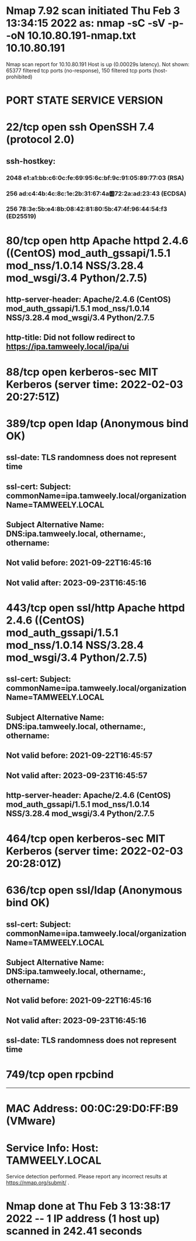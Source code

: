 # Nmap 7.92 scan initiated Thu Feb  3 13:34:15 2022 as: nmap -sC -sV -p- -oN 10.10.80.191-nmap.txt 10.10.80.191

Nmap scan report for 10.10.80.191
Host is up (0.00029s latency).
Not shown: 65377 filtered tcp ports (no-response), 150 filtered tcp ports (host-prohibited)

# PORT    STATE SERVICE      VERSION
# 22/tcp  open  ssh          OpenSSH 7.4 (protocol 2.0)
## ssh-hostkey: 
### 2048 e1:a1:bb:c6:0c:fe:69:95:6c:bf:9c:91:05:89:77:03 (RSA)
### 256 ad:c4:4b:4c:8c:1e:2b:31:67:4a:ab:72:2a:ad:23:43 (ECDSA)
### 256 78:3e:5b:e4:8b:08:42:81:80:5b:47:4f:96:44:54:f3 (ED25519)

# 80/tcp  open  http         Apache httpd 2.4.6 ((CentOS) mod_auth_gssapi/1.5.1 mod_nss/1.0.14 NSS/3.28.4 mod_wsgi/3.4 Python/2.7.5)
## http-server-header: Apache/2.4.6 (CentOS) mod_auth_gssapi/1.5.1 mod_nss/1.0.14 NSS/3.28.4 mod_wsgi/3.4 Python/2.7.5
## http-title: Did not follow redirect to https://ipa.tamweely.local/ipa/ui

# 88/tcp  open  kerberos-sec MIT Kerberos (server time: 2022-02-03 20:27:51Z)

# 389/tcp open  ldap         (Anonymous bind OK)
## ssl-date: TLS randomness does not represent time
## ssl-cert: Subject: commonName=ipa.tamweely.local/organizationName=TAMWEELY.LOCAL
## Subject Alternative Name: DNS:ipa.tamweely.local, othername:<unsupported>, othername:<unsupported>
## Not valid before: 2021-09-22T16:45:16
## Not valid after:  2023-09-23T16:45:16

# 443/tcp open  ssl/http     Apache httpd 2.4.6 ((CentOS) mod_auth_gssapi/1.5.1 mod_nss/1.0.14 NSS/3.28.4 mod_wsgi/3.4 Python/2.7.5)
## ssl-cert: Subject: commonName=ipa.tamweely.local/organizationName=TAMWEELY.LOCAL
## Subject Alternative Name: DNS:ipa.tamweely.local, othername:<unsupported>, othername:<unsupported>
## Not valid before: 2021-09-22T16:45:57
## Not valid after:  2023-09-23T16:45:57
## http-server-header: Apache/2.4.6 (CentOS) mod_auth_gssapi/1.5.1 mod_nss/1.0.14 NSS/3.28.4 mod_wsgi/3.4 Python/2.7.5

# 464/tcp open  kerberos-sec MIT Kerberos (server time: 2022-02-03 20:28:01Z)

# 636/tcp open  ssl/ldap     (Anonymous bind OK)
## ssl-cert: Subject: commonName=ipa.tamweely.local/organizationName=TAMWEELY.LOCAL
## Subject Alternative Name: DNS:ipa.tamweely.local, othername:<unsupported>, othername:<unsupported>
## Not valid before: 2021-09-22T16:45:16
## Not valid after:  2023-09-23T16:45:16
## ssl-date: TLS randomness does not represent time

# 749/tcp open  rpcbind

------------------------------------------------------------------------

# MAC Address: 00:0C:29:D0:FF:B9 (VMware)
# Service Info: Host: TAMWEELY.LOCAL

Service detection performed. Please report any incorrect results at https://nmap.org/submit/ .
# Nmap done at Thu Feb  3 13:38:17 2022 -- 1 IP address (1 host up) scanned in 242.41 seconds